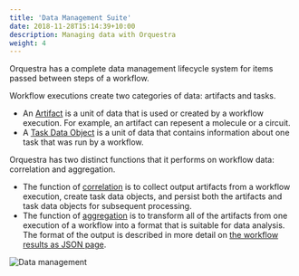 ```yaml
---
title: 'Data Management Suite'
date: 2018-11-28T15:14:39+10:00
description: Managing data with Orquestra
weight: 4
---
```


Orquestra has a complete data management lifecycle system for items passed between steps of a workflow.

Workflow executions create two categories of data: artifacts and tasks.
- An [Artifact](../data-management/workflow-artifacts/) is a unit of data that is used or created by a workflow execution. For example, an artifact can repesent a molecule or a circuit.
- A [Task Data Object](../data-management/workflow-artifacts/) is a unit of data that contains information about one task that was run by a workflow.

Orquestra has two distinct functions that it performs on workflow data: correlation and aggregation.
- The function of [correlation](../data-management/correlation/) is to collect output artifacts from a workflow execution, create task data objects, and persist both the artifacts and task data objects for subsequent processing.
- The function of [aggregation](../data-management/aggregation/) is to transform all of the artifacts from one execution of a workflow into a format that is suitable for data analysis. The format of the output is described in more detail on [the workflow results as JSON page](../data-management/workflow-result/).

![Data management](../img/dataintro4.png)
